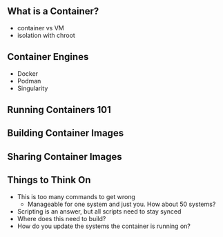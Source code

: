 ## What is a Container?

- container vs VM
- isolation with chroot

## Container Engines

- Docker
- Podman
- Singularity

## Running Containers 101

## Building Container Images

## Sharing Container Images

## Things to Think On

- This is too many commands to get wrong
    - Manageable for one system and just you.  How about 50 systems?
- Scripting is an answer, but all scripts need to stay synced
- Where does this need to build?
- How do you update the systems the container is running on?